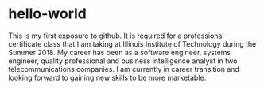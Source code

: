 # hello-world
This is my first exposure to github. It is required for a professional certificate class that I am taking at Illinois Institute of Technology during the Summer 2018. My career has been as a software engineer, systems engineer, quality professional and business intelligence analyst in two telecommunications companies.  I am currently in career transition and looking forward to gaining new skills to be more marketable.

